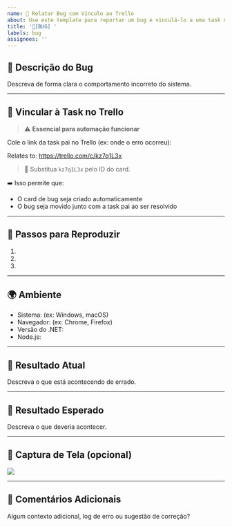 ```yaml
---
name: 🐞 Relatar Bug com Vínculo ao Trello
about: Use este template para reportar um bug e vinculá-lo a uma task no Trello
title: '🐛[BUG] '
labels: bug
assignees: ''
---
```


## 📝 Descrição do Bug

Descreva de forma clara o comportamento incorreto do sistema.

---

## 🔗 Vincular à Task no Trello

> ⚠️ **Essencial para automação funcionar**

Cole o link da task pai no Trello (ex: onde o erro ocorreu):

Relates to: https://trello.com/c/kz7q1L3x


> 🔗 Substitua `kz7q1L3x` pelo ID do card.

➡️ Isso permite que:
- O card de bug seja criado automaticamente
- O bug seja movido junto com a task pai ao ser resolvido

---

## 🔁 Passos para Reproduzir

1. 
2. 
3.

---

## 🌍 Ambiente

- Sistema: (ex: Windows, macOS)
- Navegador: (ex: Chrome, Firefox)
- Versão do .NET: 
- Node.js: 

---

## 📎 Resultado Atual

Descreva o que está acontecendo de errado.

---

## 🎯 Resultado Esperado

Descreva o que deveria acontecer.

---

## 📸 Captura de Tela (opcional)

![](link-para-imagem.png)

---

## 💬 Comentários Adicionais

Algum contexto adicional, log de erro ou sugestão de correção?